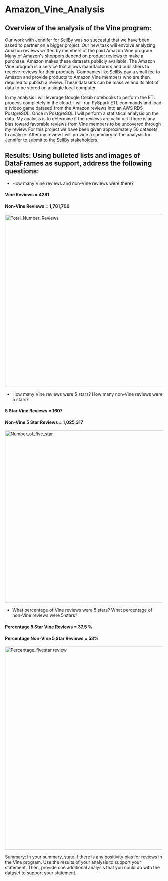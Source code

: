 # Amazon_Vine_Analysis

## Overview of the analysis of the Vine program:

Our work with Jennifer for SellBy was so succesful that we have been asked to partner on a bigger project. Our new task will envolve analyzing Amazon reviews written by members of the paid Amazon Vine program. Many of Amazon's shoppers depend on product reviews to make a purchase. Amazon makes these datasets publicly available. The Amazon Vine program is a service that allows manufacturers and publishers to receive reviews for their products. Companies like SellBy pay a small fee to Amazon and provide products to Amazon Vine members who are then required to publish a review. These datasets can be massive and its alot of data to be stored on a single local computer.

In my analysis I will leverage Google Colab notebooks to perform the ETL process completely in the cloud. I will run PySpark ETL commands and load a (video game dataset) from the Amazon reviews into an AWS RDS PostgreSQL. Once in PostgreSQL I will  perform a statistical analysis on the data. My analysis is to determine if the reviews are valid or if there is any bias toward favorable reviews from Vine members to be uncovered through my review. For this project we have been given approximately 50 datasets to analyze. After my review I will provide a summary of the analysis for Jennifer to submit to the SellBy stakeholders.

  

## Results: Using bulleted lists and images of DataFrames as support, address the following questions:

* How many Vine reviews and non-Vine reviews were there?

#### Vine Reviews = 4291
#### Non-Vine Reviews = 1,781,706


<img width="550" alt="Total_Number_Reviews" src="https://user-images.githubusercontent.com/88467263/146683410-74b70fdc-56ad-4070-80b5-31cbaa3b819e.PNG">


* How many Vine reviews were 5 stars? How many non-Vine reviews were 5 stars?

#### 5 Star Vine Reviews = 1607
#### Non-Vine 5 Star Reviews = 1,025,317


<img width="550" alt="Number_of_five_star" src="https://user-images.githubusercontent.com/88467263/146683427-470374ab-17de-4b61-9b19-45b675b50fac.PNG">


* What percentage of Vine reviews were 5 stars? What percentage of non-Vine reviews were 5 stars?


#### Percentage 5 Star Vine Reviews = 37.5 %
#### Percentage Non-Vine 5 Star Reviews = 58%


<img width="650" alt="Percentage_fivestar review" src="https://user-images.githubusercontent.com/88467263/146683434-1f1ac489-99e1-449c-97c3-de4d4b0ebe85.PNG">




Summary: In your summary, state if there is any positivity bias for reviews in the Vine program. Use the results of your analysis to support your statement. Then, provide one additional analysis that you could do with the dataset to support your statement.
